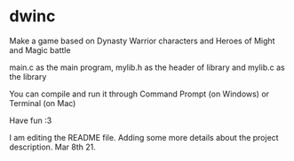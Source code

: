 # dwinc
Make a game based on Dynasty Warrior characters and Heroes of Might and Magic battle

main.c as the main program, mylib.h as the header of library and mylib.c as the library

You can compile and run it through Command Prompt (on Windows) or Terminal (on Mac)

Have fun :3

I am editing the README file. Adding some more details about the project description. Mar 8th 21.
